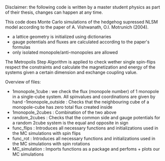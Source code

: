 Disclaimer: the following code is written by a master student physics as part of their thesis, changes can happen at any time.

This code does Monte Carlo simulations of the hedgehog supressed NLSM model according to the paper of A. Vishwanath, O.I. Motrunich (2004). 
- a lattice geometry is initialized using dictionaries
- gauge potentials and fluxes are calculated according to the paper's formulas
- only isolated monopole/anti-monopoles are allowed

The Metropolis Step Algorithm is applied to check wether single spin-flips respect the constraints and calculate the magnetization and energy of the systems given a certain dimension and exchange coupling value.

Overview of files:
- 1monopole_1cube : we check the flux (monopole number) of 1 monopole in a single-cube system. All spinvalues and coordinations are given by hand
-1monopole_outside : Checks that the neighbouring cube of a monopole-cube has zero total flux created inside
- 1monopole_2cubes : Combination of the two above
- random_2cubes : Checks that the common side and gauge potentials for a random 2cube system is the equal and opposite in sign 
- func_flips : Introduces all necessary functions and initializations used in the MC simulations with spin flips
- func_rot : Introduces all necessary functions and initializations used in the MC simulations with spin rotations
- MC_simulation : Imports functions as a package and perfoms + plots our MC simulations 
 


